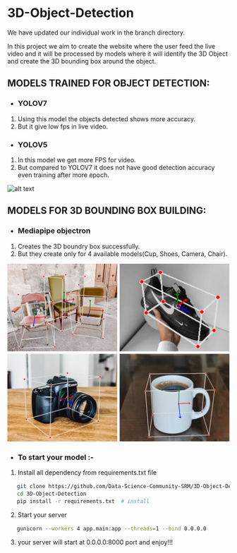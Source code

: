 # 3D-Object-Detection
 We have updated our individual work in the branch directory. 
 
 In this project we aim to create the website where the user feed the live video and it will be processed by models where it will identify the 3D Object and create the 3D bounding box around the object.
## MODELS TRAINED FOR OBJECT DETECTION:

- ### YOLOV7
 1. Using this model the objects detected shows more accuracy.
 2. But it give low fps in live video.

- ### YOLOV5
 1. In this model we get more FPS for video.
 2. But compared to YOLOV7 it does not have good detection accuracy even training after more epoch.
 
 ![alt text](https://github.com/Data-Science-Community-SRM/3D-Object-Detection/blob/ml-ks/Data/Yolo%20model.png)
 
## MODELS FOR 3D BOUNDING BOX BUILDING:

- ### Mediapipe objectron
 1. Creates the 3D boundry box successfully.
 2. But they create only for 4 available models(Cup, Shoes, Camera, Chair).
 
 ![alt text](https://github.com/Data-Science-Community-SRM/3D-Object-Detection/blob/ml-ks/Data/Output%20of%20mediapipe%20model.png)

- ### To start your model :-
 1. Install all dependency from requirements.txt file 
 ```bash
    git clone https://github.com/Data-Science-Community-SRM/3D-Object-Detection.git # clone
    cd 3D-Object-Detection
    pip install -r requirements.txt  # install
 ```
 2. Start your server
 ```bash
    gunicorn --workers 4 app.main:app --threads=1 --bind 0.0.0.0
 ```
 3. your server will start at 0.0.0.0:8000 port and enjoy!!!




